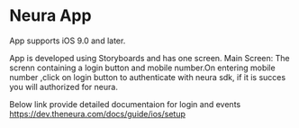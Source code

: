 # Neura App

App supports iOS 9.0 and later.

App is developed using Storyboards and has one screen.
Main Screen: The screnn containing a login button and mobile number.On entering mobile number ,click on login button to authenticate with neura sdk, if it is succes you will authorized for neura.

Below link provide detailed documentaion for login and events
https://dev.theneura.com/docs/guide/ios/setup
